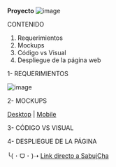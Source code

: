 **Proyecto**  ![image](https://github.com/karolgalindo02/Sabujcha_JJK/assets/133469855/96ac0047-f42d-4d30-b504-d4cdb009e518)

CONTENIDO

1. Requerimientos
2. Mockups
3. Código vs Visual
4. Despliegue de la página web

1- REQUERIMIENTOS

![image](https://github.com/karolgalindo02/Sabujcha_JJK/assets/133469855/8fb34ff8-0d3b-4a19-b4c8-63e70bd5eb54)

2- MOCKUPS

[Desktop](https://drive.google.com/drive/folders/15O58LqLTld3vrdly4R1xSWiiGY_Oe8gX?usp=drive_link) | [Mobile](https://drive.google.com/drive/folders/1o2P3HVosRcUWgLTZDDzQxqDixe4NMcUa?usp=drive_link)

3- CÓDIGO VS VISUAL

4- DESPLIEGUE DE LA PÁGINA

╰⁠(⁠ ⁠･⁠ ⁠ᗜ⁠ ⁠･⁠ ⁠)⁠➝ [Link directo a SabujCha](https://sabujcha-jjk.netlify.app/)
